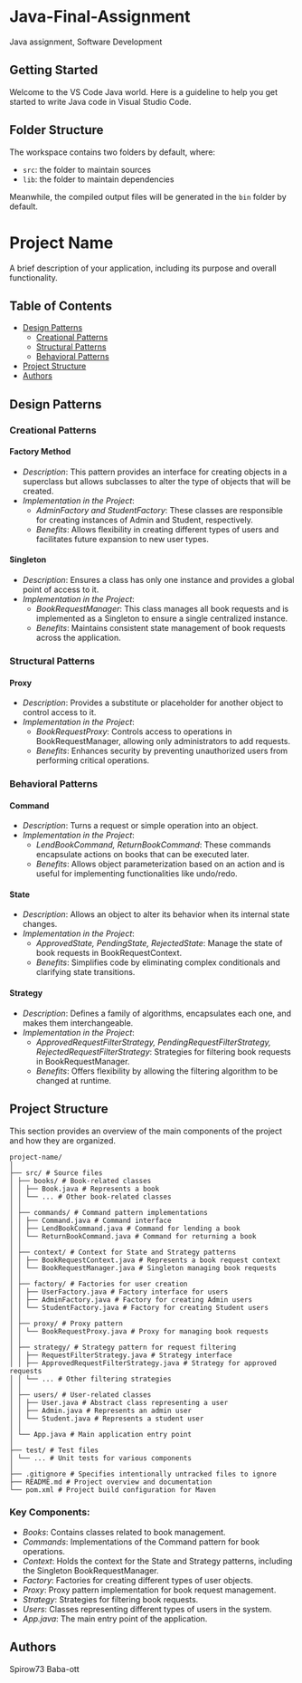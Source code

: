 # Java-Final-Assignment

Java assignment, Software Development

## Getting Started

Welcome to the VS Code Java world. Here is a guideline to help you get started to write Java code in Visual Studio Code.

## Folder Structure

The workspace contains two folders by default, where:

- `src`: the folder to maintain sources
- `lib`: the folder to maintain dependencies

Meanwhile, the compiled output files will be generated in the `bin` folder by default.

# Project Name

A brief description of your application, including its purpose and overall functionality.

## Table of Contents

- [Design Patterns](#design-patterns)
  - [Creational Patterns](#creational-patterns)
  - [Structural Patterns](#structural-patterns)
  - [Behavioral Patterns](#behavioral-patterns)
- [Project Structure](#project-structure)
- [Authors](#authors)

## Design Patterns

### Creational Patterns

#### Factory Method

- _Description_: This pattern provides an interface for creating objects in a superclass but allows subclasses to alter the type of objects that will be created.
- _Implementation in the Project_:
  - _AdminFactory and StudentFactory_: These classes are responsible for creating instances of Admin and Student, respectively.
  - _Benefits_: Allows flexibility in creating different types of users and facilitates future expansion to new user types.

#### Singleton

- _Description_: Ensures a class has only one instance and provides a global point of access to it.
- _Implementation in the Project_:
  - _BookRequestManager_: This class manages all book requests and is implemented as a Singleton to ensure a single centralized instance.
  - _Benefits_: Maintains consistent state management of book requests across the application.

### Structural Patterns

#### Proxy

- _Description_: Provides a substitute or placeholder for another object to control access to it.
- _Implementation in the Project_:
  - _BookRequestProxy_: Controls access to operations in BookRequestManager, allowing only administrators to add requests.
  - _Benefits_: Enhances security by preventing unauthorized users from performing critical operations.

### Behavioral Patterns

#### Command

- _Description_: Turns a request or simple operation into an object.
- _Implementation in the Project_:
  - _LendBookCommand, ReturnBookCommand_: These commands encapsulate actions on books that can be executed later.
  - _Benefits_: Allows object parameterization based on an action and is useful for implementing functionalities like undo/redo.

#### State

- _Description_: Allows an object to alter its behavior when its internal state changes.
- _Implementation in the Project_:
  - _ApprovedState, PendingState, RejectedState_: Manage the state of book requests in BookRequestContext.
  - _Benefits_: Simplifies code by eliminating complex conditionals and clarifying state transitions.

#### Strategy

- _Description_: Defines a family of algorithms, encapsulates each one, and makes them interchangeable.
- _Implementation in the Project_:
  - _ApprovedRequestFilterStrategy, PendingRequestFilterStrategy, RejectedRequestFilterStrategy_: Strategies for filtering book requests in BookRequestManager.
  - _Benefits_: Offers flexibility by allowing the filtering algorithm to be changed at runtime.

## Project Structure

This section provides an overview of the main components of the project and how they are organized.

```
project-name/
│
├── src/ # Source files
│ ├── books/ # Book-related classes
│ │ ├── Book.java # Represents a book
│ │ └── ... # Other book-related classes
│ │
│ ├── commands/ # Command pattern implementations
│ │ ├── Command.java # Command interface
│ │ ├── LendBookCommand.java # Command for lending a book
│ │ └── ReturnBookCommand.java # Command for returning a book
│ │
│ ├── context/ # Context for State and Strategy patterns
│ │ ├── BookRequestContext.java # Represents a book request context
│ │ └── BookRequestManager.java # Singleton managing book requests
│ │
│ ├── factory/ # Factories for user creation
│ │ ├── UserFactory.java # Factory interface for users
│ │ ├── AdminFactory.java # Factory for creating Admin users
│ │ └── StudentFactory.java # Factory for creating Student users
│ │
│ ├── proxy/ # Proxy pattern
│ │ └── BookRequestProxy.java # Proxy for managing book requests
│ │
│ ├── strategy/ # Strategy pattern for request filtering
│ │ ├── RequestFilterStrategy.java # Strategy interface
│ │ ├── ApprovedRequestFilterStrategy.java # Strategy for approved requests
│ │ └── ... # Other filtering strategies
│ │
│ ├── users/ # User-related classes
│ │ ├── User.java # Abstract class representing a user
│ │ ├── Admin.java # Represents an admin user
│ │ └── Student.java # Represents a student user
│ │
│ └── App.java # Main application entry point
│
├── test/ # Test files
│ └── ... # Unit tests for various components
│
├── .gitignore # Specifies intentionally untracked files to ignore
├── README.md # Project overview and documentation
└── pom.xml # Project build configuration for Maven
```

### Key Components:

- _Books_: Contains classes related to book management.
- _Commands_: Implementations of the Command pattern for book operations.
- _Context_: Holds the context for the State and Strategy patterns, including the Singleton BookRequestManager.
- _Factory_: Factories for creating different types of user objects.
- _Proxy_: Proxy pattern implementation for book request management.
- _Strategy_: Strategies for filtering book requests.
- _Users_: Classes representing different types of users in the system.
- _App.java_: The main entry point of the application.

## Authors

Spirow73
Baba-ott
